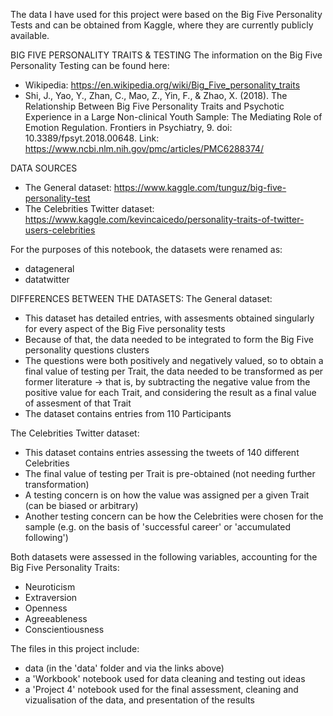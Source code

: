 The data I have used for this project were based on the Big Five Personality Tests and can be obtained from Kaggle, where they are currently publicly available. 

BIG FIVE PERSONALITY TRAITS & TESTING 
The information on the Big Five Personality Testing can be found here: 
* Wikipedia: https://en.wikipedia.org/wiki/Big_Five_personality_traits
* Shi, J., Yao, Y., Zhan, C., Mao, Z., Yin, F., & Zhao, X. (2018). The Relationship Between Big Five Personality Traits and Psychotic Experience in a Large Non-clinical Youth Sample: The Mediating Role of Emotion Regulation. Frontiers in Psychiatry, 9. doi: 10.3389/fpsyt.2018.00648. Link: https://www.ncbi.nlm.nih.gov/pmc/articles/PMC6288374/

DATA SOURCES 
* The General dataset: https://www.kaggle.com/tunguz/big-five-personality-test
* The Celebrities Twitter dataset: https://www.kaggle.com/kevincaicedo/personality-traits-of-twitter-users-celebrities

For the purposes of this notebook, the datasets were renamed as: 
* datageneral
* datatwitter

DIFFERENCES BETWEEN THE DATASETS: 
The General dataset: 
* This dataset has detailed entries, with assesments obtained singularly for every aspect of the Big Five personality tests 
* Because of that, the data needed to be integrated to form the Big Five personality questions clusters
* The questions were both positively and negatively valued, so to obtain a final value of testing per Trait, the data needed to be transformed as per former literature -> that is, by subtracting the negative value from the positive value for each Trait, and considering the result as a final value of assesment of that Trait 
* The dataset contains entries from 110 Participants 

The Celebrities Twitter dataset: 
* This dataset contains entries assessing the tweets of 140 different Celebrities 
* The final value of testing per Trait is pre-obtained (not needing further transformation) 
* A testing concern is on how the value was assigned per a given Trait (can be biased or arbitrary)
* Another testing concern can be how the Celebrities were chosen for the sample (e.g. on the basis of 'successful career' or 'accumulated following')

Both datasets were assessed in the following variables, accounting for the Big Five Personality Traits: 
* Neuroticism 
* Extraversion
* Openness
* Agreeableness
* Conscientiousness


The files in this project include: 
* data (in the 'data' folder and via the links above)
* a 'Workbook' notebook used for data cleaning and testing out ideas 
* a 'Project 4' notebook used for the final assessment, cleaning and vizualisation of the data, and presentation of the results 
